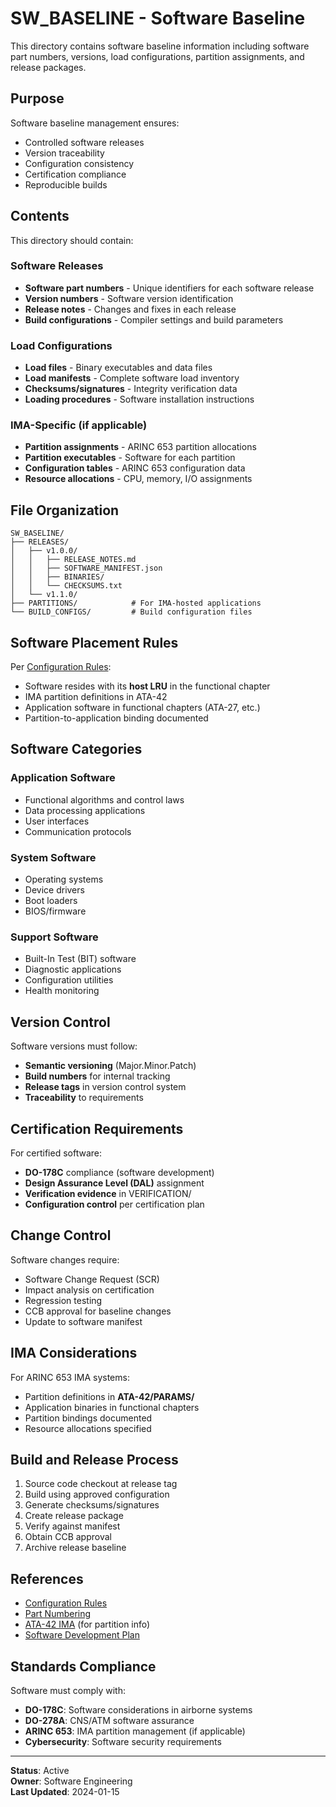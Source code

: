 # SW_BASELINE - Software Baseline

This directory contains software baseline information including software part numbers, versions, load configurations, partition assignments, and release packages.

## Purpose

Software baseline management ensures:
- Controlled software releases
- Version traceability
- Configuration consistency
- Certification compliance
- Reproducible builds

## Contents

This directory should contain:

### Software Releases
- **Software part numbers** - Unique identifiers for each software release
- **Version numbers** - Software version identification
- **Release notes** - Changes and fixes in each release
- **Build configurations** - Compiler settings and build parameters

### Load Configurations
- **Load files** - Binary executables and data files
- **Load manifests** - Complete software load inventory
- **Checksums/signatures** - Integrity verification data
- **Loading procedures** - Software installation instructions

### IMA-Specific (if applicable)
- **Partition assignments** - ARINC 653 partition allocations
- **Partition executables** - Software for each partition
- **Configuration tables** - ARINC 653 configuration data
- **Resource allocations** - CPU, memory, I/O assignments

## File Organization

```
SW_BASELINE/
├── RELEASES/
│   ├── v1.0.0/
│   │   ├── RELEASE_NOTES.md
│   │   ├── SOFTWARE_MANIFEST.json
│   │   ├── BINARIES/
│   │   └── CHECKSUMS.txt
│   └── v1.1.0/
├── PARTITIONS/            # For IMA-hosted applications
└── BUILD_CONFIGS/         # Build configuration files
```

## Software Placement Rules

Per [Configuration Rules](../../00-COMMON/RULES.md):
- Software resides with its **host LRU** in the functional chapter
- IMA partition definitions in ATA-42
- Application software in functional chapters (ATA-27, etc.)
- Partition-to-application binding documented

## Software Categories

### Application Software
- Functional algorithms and control laws
- Data processing applications
- User interfaces
- Communication protocols

### System Software
- Operating systems
- Device drivers
- Boot loaders
- BIOS/firmware

### Support Software
- Built-In Test (BIT) software
- Diagnostic applications
- Configuration utilities
- Health monitoring

## Version Control

Software versions must follow:
- **Semantic versioning** (Major.Minor.Patch)
- **Build numbers** for internal tracking
- **Release tags** in version control system
- **Traceability** to requirements

## Certification Requirements

For certified software:
- **DO-178C** compliance (software development)
- **Design Assurance Level (DAL)** assignment
- **Verification evidence** in VERIFICATION/
- **Configuration control** per certification plan

## Change Control

Software changes require:
- Software Change Request (SCR)
- Impact analysis on certification
- Regression testing
- CCB approval for baseline changes
- Update to software manifest

## IMA Considerations

For ARINC 653 IMA systems:
- Partition definitions in **ATA-42/PARAMS/**
- Application binaries in functional chapters
- Partition bindings documented
- Resource allocations specified

## Build and Release Process

1. Source code checkout at release tag
2. Build using approved configuration
3. Generate checksums/signatures
4. Create release package
5. Verify against manifest
6. Obtain CCB approval
7. Archive release baseline

## References

- [Configuration Rules](../../00-COMMON/RULES.md)
- [Part Numbering](../../../../00-PROGRAM/CONFIG_MGMT/02-PART_NUMBERING.md)
- [ATA-42 IMA](../ATA-42_INTEGRATED_MODULAR_AVIONICS/) (for partition info)
- [Software Development Plan](../../../../00-PROGRAM/ENGINEERING/SOFTWARE/)

## Standards Compliance

Software must comply with:
- **DO-178C**: Software considerations in airborne systems
- **DO-278A**: CNS/ATM software assurance
- **ARINC 653**: IMA partition management (if applicable)
- **Cybersecurity**: Software security requirements

---

**Status**: Active  
**Owner**: Software Engineering  
**Last Updated**: 2024-01-15
